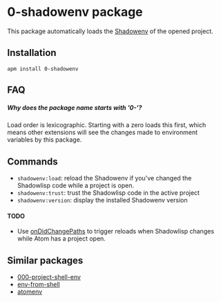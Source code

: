 # 0-shadowenv package

This package automatically loads the [Shadowenv](https://shopify.github.io/shadowenv) of the opened
project.

## Installation

```
apm install 0-shadowenv
```

## FAQ

##### Why does the package name starts with '0-'?

Load order is lexicographic. Starting with a zero loads this first, which means other extensions
will see the changes made to environment variables by this package.

## Commands

* `shadowenv:load`: reload the Shadowenv if you've changed the Shadowlisp code while a project is open.
* `shadowenv:trust`: trust the Shadowlisp code in the active project
* `shadowenv:version`: display the installed Shadowenv version

#### TODO

* Use
  [onDidChangePaths](https://flight-manual.atom.io/api/v1.40.1/Project/#instance-onDidChangePaths)
  to trigger reloads when Shadowlisp changes while Atom has a project open.

## Similar packages

* [000-project-shell-env](https://atom.io/packages/000-project-shell-env)
* [env-from-shell](https://atom.io/packages/env-from-shell)
* [atomenv](https://atom.io/packages/atomenv)
